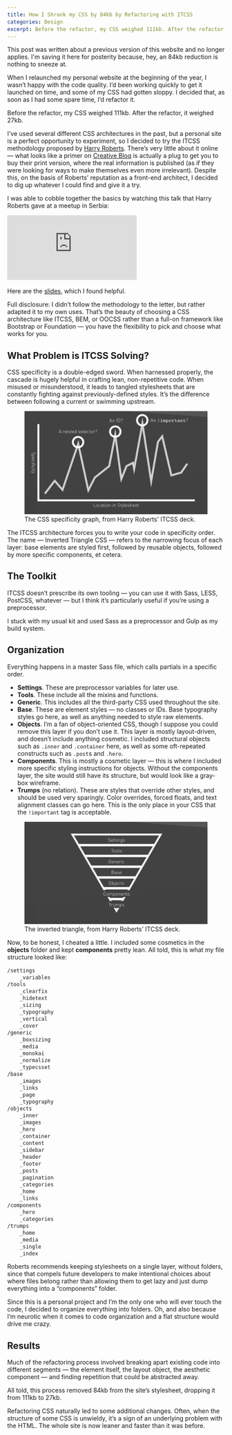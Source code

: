 ```yaml
---
title: How I Shrank my CSS by 84kb by Refactoring with ITCSS
categories: Design
excerpt: Before the refactor, my CSS weighed 111kb. After the refactor, it weighed 27kb.
---
```


<p class="infobox">
  This post was written about a previous version of this website and no longer applies. I'm saving it here for posterity because, hey, an 84kb reduction is nothing to sneeze at.
</p>

When I relaunched my personal website at the beginning of the year, I wasn’t happy with the code quality. I’d been working quickly to get it launched on time, and some of my CSS had gotten sloppy. I decided that, as soon as I had some spare time, I’d refactor it.

Before the refactor, my CSS weighed 111kb. After the refactor, it weighed 27kb.

I’ve used several different CSS architectures in the past, but a personal site is a perfect opportunity to experiment, so I decided to try the ITCSS methodology proposed by [Harry Roberts](http://csswizardry.com/). There’s very little about it online — what looks like a primer on [Creative Bloq](http://www.creativebloq.com/web-design/manage-large-scale-web-projects-new-css-architecture-itcss-41514731) is actually a plug to get you to buy their print version, where the real information is published (as if they were looking for ways to make themselves even more irrelevant). Despite this, on the basis of Roberts’ reputation as a front-end architect, I decided to dig up whatever I could find and give it a try.

I was able to cobble together the basics by watching this talk that Harry Roberts gave at a meetup in Serbia:

<iframe src="https://www.youtube.com/embed/1OKZOV-iLj4" title="YouTube video player" frameborder="0" allow="accelerometer; autoplay; clipboard-write; encrypted-media; gyroscope; picture-in-picture" allowfullscreen></iframe>

Here are the [slides](https://speakerdeck.com/dafed/managing-css-projects-with-itcss), which I found helpful.

Full disclosure: I didn’t follow the methodology to the letter, but rather adapted it to my own uses. That’s the beauty of choosing a CSS architecture like ITCSS, BEM, or OOCSS rather than a full-on framework like Bootstrap or Foundation — you have the flexibility to pick and choose what works for you.

## What Problem is ITCSS Solving?

CSS specificity is a double-edged sword. When harnessed properly, the cascade is hugely helpful in crafting lean, non-repetitive code. When misused or misunderstood, it leads to tangled stylesheets that are constantly fighting against previously-defined styles. It’s the difference between following a current or swimming upstream.

<figure>
    <img src="/assets/img/writing/css-graph.webp" alt="CSS specficity graph" />
    <figcaption>The CSS specificity graph, from Harry Roberts’ ITCSS deck.</figcaption>
</figure>

The ITCSS architecture forces you to write your code in specificity order. The name — Inverted Triangle CSS — refers to the narrowing focus of each layer: base elements are styled first, followed by reusable objects, followed by more specific components, et cetera.

## The Toolkit

ITCSS doesn’t prescribe its own tooling — you can use it with Sass, LESS, PostCSS, whatever — but I think it’s particularly useful if you’re using a preprocessor.

I stuck with my usual kit and used Sass as a preprocessor and Gulp as my build system.

## Organization

Everything happens in a master Sass file, which calls partials in a specific order.

- **Settings**. These are preprocessor variables for later use.
- **Tools**. These include all the mixins and functions.
- **Generic**. This includes all the third-party CSS used throughout the site.
- **Base**. These are element styles — no classes or IDs. Base typography styles go here, as well as anything needed to style raw elements.
- **Objects**. I’m a fan of object-oriented CSS, though I suppose you could remove this layer if you don’t use it. This layer is mostly layout-driven, and doesn’t include anything cosmetic. I included structural objects such as `.inner` and `.container` here, as well as some oft-repeated constructs such as `.post`s and `.hero`.
- **Components**. This is mostly a cosmetic layer — this is where I included more specific styling instructions for objects. Without the components layer, the site would still have its structure, but would look like a gray-box wireframe.
- **Trumps** (no relation). These are styles that override other styles, and should be used very sparingly. Color overrides, forced floats, and text alignment classes can go here. This is the only place in your CSS that the `!important` tag is acceptable.

<figure>
    <img src="/assets/img/writing/inverted-triangle.webp" alt="ITCSS inverted triangle" />
    <figcaption>The inverted triangle, from Harry Roberts’ ITCSS deck.</figcaption>
</figure>

Now, to be honest, I cheated a little. I included some cosmetics in the **objects** folder and kept **components** pretty lean. All told, this is what my file structure looked like:

```
/settings
    _variables
/tools
    _clearfix
    _hidetext
    _sizing
    _typography
    _vertical
    _cover
/generic
    _boxsizing
    _media
    _monokai
    _normalize
    _typecsset
/base
    _images
    _links
    _page
    _typography
/objects
    _inner
    _images
    _hero
    _container
    _content
    _sidebar
    _header
    _footer
    _posts
    _pagination
    _categories
    _home
    _links
/components
    _hero
    _categories
/trumps
    _home
    _media
    _single
    _index
```

Roberts recommends keeping stylesheets on a single layer, without folders, since that compels future developers to make intentional choices about where files belong rather than allowing them to get lazy and just dump everything into a “components” folder.

Since this is a personal project and I’m the only one who will ever touch the code, I decided to organize everything into folders. Oh, and also because I’m neurotic when it comes to code organization and a flat structure would drive me crazy.

## Results

Much of the refactoring process involved breaking apart existing code into different segments — the element itself, the layout object, the aesthetic component — and finding repetition that could be abstracted away.

All told, this process removed 84kb from the site’s stylesheet, dropping it from 111kb to 27kb.

Refactoring CSS naturally led to some additional changes. Often, when the structure of some CSS is unwieldy, it’s a sign of an underlying problem with the HTML. The whole site is now leaner and faster than it was before.
